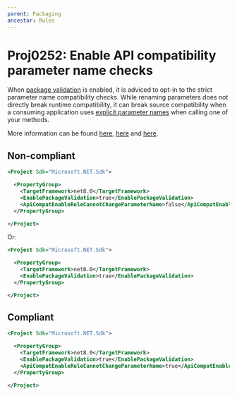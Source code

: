 ```yaml
---
parent: Packaging
ancestor: Rules
---
```


# Proj0252: Enable API compatibility parameter name checks
When [package validation](https://learn.microsoft.com/en-us/dotnet/fundamentals/apicompat/package-validation/overview)
is enabled, it is adviced to opt-in to the strict parameter name compatibility checks.
While renaming parameters does not directly break runtime compatibility, it can break
source compatibility when a consuming application uses
[explicit parameter names](https://learn.microsoft.com/en-us/dotnet/csharp/programming-guide/classes-and-structs/named-and-optional-arguments#named-arguments)
when calling one of your methods.

More information can be found [here](https://learn.microsoft.com/en-us/dotnet/fundamentals/apicompat/package-validation/overview), [here](https://learn.microsoft.com/en-us/dotnet/core/project-sdk/msbuild-props#apicompatenablerulecannotchangeparametername) and [here](https://learn.microsoft.com/en-us/dotnet/csharp/programming-guide/classes-and-structs/named-and-optional-arguments#named-arguments).

## Non-compliant
``` xml
<Project Sdk="Microsoft.NET.Sdk">

  <PropertyGroup>
    <TargetFramework>net8.0</TargetFramework>
    <EnablePackageValidation>true</EnablePackageValidation>
    <ApiCompatEnableRuleCannotChangeParameterName>false</ApiCompatEnableRuleCannotChangeParameterName>
  </PropertyGroup>

</Project>
```

Or:

``` xml
<Project Sdk="Microsoft.NET.Sdk">

  <PropertyGroup>
    <TargetFramework>net8.0</TargetFramework>
    <EnablePackageValidation>true</EnablePackageValidation>
  </PropertyGroup>

</Project>
```

## Compliant
``` xml
<Project Sdk="Microsoft.NET.Sdk">

  <PropertyGroup>
    <TargetFramework>net8.0</TargetFramework>
    <EnablePackageValidation>true</EnablePackageValidation>
    <ApiCompatEnableRuleCannotChangeParameterName>true</ApiCompatEnableRuleCannotChangeParameterName>
  </PropertyGroup>

</Project>
```
